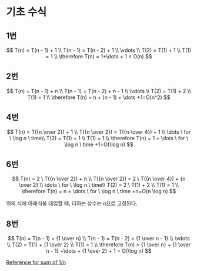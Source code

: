 # 기초 수식

## 1번

$$
T(n) = T(n - 1) + 1 \\
T(n - 1) = T(n - 2) + 1 \\
\vdots \\
T(2) = T(1) + 1 \\
T(1) = 1 \\
\therefore T(n) = 1+\dots + 1 = O(n)
$$



## 2번

$$
T(n) = T(n - 1) + n \\
T(n - 1) = T(n - 2) + n - 1 \\
\vdots \\
T(2) = T(1) + 2 \\
T(1) = 1 \\
\therefore T(n) = n + (n - 1) + \dots +1=O(n^2)
$$



## 4번

$$
T(n) = T({n \over 2}) + 1 \\
T({n \over 2}) = T({n \over 4}) + 1 \\
\dots \ for \ \log n \ time\\ 
T(2) = T(1) + 1 \\
T(1) = 1 \\
\therefore T(n) = 1 + \dots \ for \ \log n \ time +1=O(\log n)
$$



## 6번

$$
T(n) = 2 \ T({n \over 2}) + n \\
T({n \over 2}) = 2 \ T({n \over 4}) + {n \over 2} \\
\dots \ for \ \log n \ time\\ 
T(2) = 2 \ T(1) + 2 \\
T(1) = 1 \\
\therefore T(n) = n + \dots \ for \ \log n \ time +n=O(n \log n)
$$

위의 식에 아래식을 대입할 때, 더하는 상수는 n으로 고정된다.



## 8번

$$
T(n) = T(n - 1) + {1 \over  n} \\
T(n - 1) = T(n - 2) + {1 \over n - 1} \\
\vdots \\
T(2) = T(1) + {1 \over 2} \\
T(1) = 1 \\
\therefore T(n) = {1 \over  n} + {1 \over  n - 1} +\dots + {1 \over 2} + 1 = O(\log n)
$$

[Reference for sum of 1/n](https://gateoverflow.in/41209/Find-oder-of-this-algorithm-t-n-t-n-1-1-n-if-n-1)

